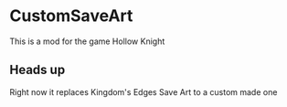 # CustomSaveArt

This is a mod for the game Hollow Knight

## Heads up

Right now it replaces Kingdom's Edges Save Art to a custom made one
